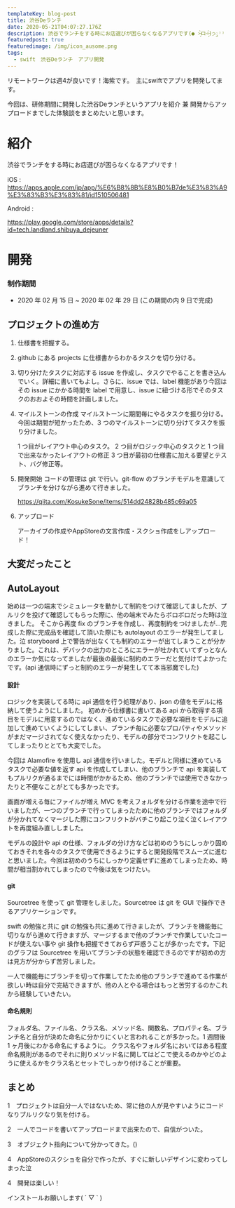 ```yaml
---
templateKey: blog-post
title: 渋谷Deランチ
date: 2020-05-21T04:07:27.176Z
description: 渋谷でランチをする時にお店選びが困らなくなるアプリです(● ˃̶͈̀ロ˂̶͈́)੭ꠥ⁾⁾
featuredpost: true
featuredimage: /img/icon_ausome.png
tags:
  - swift　渋谷Deランチ　アプリ開発
---
```

リモートワークは週4が良いです！海紫です。　主にswiftでアプリを開発してます。



今回は、研修期間に開発した渋谷Deランチというアプリを紹介 兼 開発からアップロードまでした体験談をまとめたいと思います。



# 紹介

渋谷でランチをする時にお店選びが困らなくなるアプリです！

iOS :　<https://apps.apple.com/jp/app/%E6%B8%8B%E8%B0%B7de%E3%83%A9%E3%83%B3%E3%83%81/id1510506481>

Android :

<https://play.google.com/store/apps/details?id=tech.landland.shibuya_dejeuner>



# 開発

### 制作期間

* 2020 年 02 月 15 日 ~ 2020 年 02 年 29 日 (この期間の内 9 日で完成)



## プロジェクトの進め方

1. 仕様書を把握する。
2. github にある projects に仕様書からわかるタスクを切り分ける。
3. 切り分けたタスクに対応する issue を作成し、タスクでやることを書き込んでいく。詳細に書いてもよし。さらに、issue では、label 機能があり今回はその issue にかかる時間を label で用意し、issue に紐づける形でそのタスクのおおよその時間を計画しました。
4. マイルストーンの作成 
   マイルストーンに期間毎にやるタスクを振り分ける。
   今回は期間が短かったため、3 つのマイルストーンに切り分けてタスクを振り分けました。

    1 つ目がレイアウト中心のタスク。  2 つ目がロジック中心のタスクと 1 つ目で出来なかったレイアウトの修正
    3 つ目が最初の仕様書に加える要望とテスト、バグ修正等。
5. 開発開始 コードの管理は git で行い。git-flow のブランチモデルを意識してブランチを分けながら進めて行きました。

   https://qiita.com/KosukeSone/items/514dd24828b485c69a05


6. アップロード

   アーカイブの作成やAppStoreの文言作成・スクショ作成をしアップロード！



## 大変だったこと

## AutoLayout 

始めは一つの端末でシミュレータを動かして制約をつけて確認してましたが、プルリクを投げて確認してもらった際に、他の端末でみたらボロボロだった時は泣きました。
そこから再度 fix のブランチを作成し、再度制約をつけましたが...完成した際に完成品を確認して頂いた際にも autolayout のエラーが発生してました。泣
storyboard 上で警告が出なくても制約のエラーが出てしまうことが分かりました。これは、デバックの出力のところにエラーが吐かれていてずっとなんのエラーか気になってましたが最後の最後に制約のエラーだと気付けてよかったです。(api 通信時にずっと制約のエラーが発生してて本当邪魔でした)



#### 設計

 ロジックを実装してる時に api 通信を行う処理があり、json の値をモデルに格納して使うようにしました。
初めから仕様書に書いてある api から取得する項目をモデルに用意するのではなく、進めているタスクで必要な項目をモデルに追加して進めていくようにしてしまい、ブランチ毎に必要なプロパティやメソッドがまだマージされてなく使えなかったり、モデルの部分でコンフリクトを起こしてしまったりととても大変でした。

今回は Alamofire を使用し api 通信を行いました。モデルと同様に進めているタスクで必要な値を返す api を作成してしまい、他のブランチで api を実装してもプルリクが通るまでには時間がかかるため、他のブランチでは使用できなかったりと不便なことがとても多かったです。

画面が増える毎にファイルが増え MVC を考えフォルダを分ける作業を途中で行いましたが、一つのブランチで行ってしまったために他のブランチではフォルダが分かれてなくマージした際にコンフリクトがバチこり起こり泣く泣くレイアウトを再度組み直ししました。

モデルの設計や api の仕様、フォルダの分け方などは初めのうちにしっかり固めておきそれを各々のタスクで使用できるようにすると開発段階でスムーズに進むと思いました。今回は初めのうちにしっかり定義せずに進めてしまったため、時間が相当割かれてしまったので今後は気をつけたい。

#### **git**

Sourcetree を使って git 管理をしました。Sourcetree は git を GUI で操作できるアプリケーションです。

swift の勉強と共に git の勉強も共に進めて行きましたが、ブランチを機能毎に切りながら進めて行きますが、マージするまで他のブランチで作業していたコードが使えない事や git 操作も把握できておらず戸惑うことが多かったです。下記のグラフは Sourcetree を用いてブランチの状態を確認できるのですが初めの方は見方が分からず苦労しました。

 一人で機能毎にブランチを切って作業してたため他のブランチで進めてる作業が欲しい時は自分で完結できますが、他の人とやる場合はもっと苦労するのかこれから経験していきたい。



#### 命名規則

フォルダ名、ファイル名、クラス名、メソッド名、関数名、プロパティ名、ブランチ名と自分が決めた命名に分かりにくいと言われることが多かった。1 週間後 1 ヶ月後にわかる命名にするように。
クラス名やフォルダ名においてはある程度命名規則があるのでそれに則りメソッド名に関してはどこで使えるのかやどのように使えるかをクラス名とセットでしっかり付けることが重要。

## まとめ

1　プロジェクトは自分一人ではないため、常に他の人が見やすいようにコードなりプルリクなり気を付ける。

2　一人でコードを書いてアップロードまで出来たので、自信がついた。

3　オブジェクト指向について分かってきた。()

4　AppStoreのスクショを自分で作ったが、すぐに新しいデザインに変わってしまった泣

4　開発は楽しい！



インストールお願いします( ´ ▽ ` )